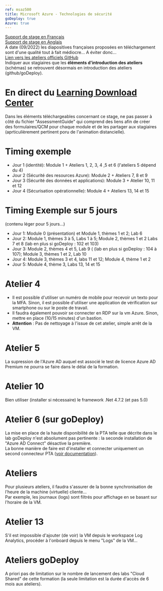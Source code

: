 ```yaml
---
ref: msaz500
title: Microsoft Azure - Technologies de sécurité
goDeploy: true
Azure: true
---
```

[Support de stage en Français](https://docs.microsoft.com/fr-fr/training/courses/AZ-500T00?WT.mc_id=ilt_partner_webpage_wwl&ocid=IB1090206#study-guide)  
[Support de stage en Anglais](https://docs.microsoft.com/en-us/training/courses/AZ-500T00?WT.mc_id=ilt_partner_webpage_wwl&ocid=IB1090206#study-guide)  
A date (09/2022) les diapositives françaises proposées en téléchargement sont d'une qualité tout à fait médiocre... A éviter donc...  
[Lien vers les ateliers officiels GitHub](https://microsoftlearning.github.io/AZ500-AzureSecurityTechnologies/)  
Indiquer aux stagiaires que les **éléments d'introduction des ateliers** (schémas) se retrouvent désormais en introduction des ateliers (github/goDeploy).
# En direct du [Learning Download Center](https://learningdownloadcenter.microsoft.com/)
Dans les éléments téléchargeables concernant ce stage, ne pas passer à côté du fichier "AssessmentGuide" qui comprend des liens afin de créer des formulaires/QCM pour chaque module et de les partager aux stagiaires (aprticulièrement pertinent poru de l'animation distancielle).
# Timing exemple
- Jour 1 (identité): Module 1 + Ateliers 1, 2, 3, 4 ,5 et 6 (l'ateliers 5 dépend du 4)
- Jour 2 (Sécurité des resources Azure): Module 2 + Ateliers 7, 8 et 9
- Jour 3 (Sécurité des données et applications): Module 3 + Atelier 10, 11 et 12
- Jour 4 (Sécurisation opérationnelle): Module 4 + Ateliers 13, 14 et 15
# Timing Exemple sur 5 jours
(contenu léger pour 5 jours...)
- Jour 1: Module 0 (présentation) et Module 1, thèmes 1 et 2; Lab 6
- Jour 2: Module 1, thèmes 3 à 5, Labs 1 à 5; Module 2, thèmes 1 et 2 Labs 7 et 8 (lab en plus si goDeploy : 102 et 103)
- Jour 3: Module 2, thèmes 4 et 5, Lab 9 ( (lab en plus si goDeploy : 104 à 107); Module 3, thèmes 1 et 2, Lab 10
- Jour 4: Module 3, thèmes 3 et 4, labs 11 et 12; Module 4, thème 1 et 2
- Jour 5: Module 4, thème 3, Labs 13, 14 et 15
# Atelier 4
- Il est possible d'utiliser un numéro de mobile pour recevoir un texto pour la MFA.
Sinon, il est possible d'utiliser une application de vérification sur smartphone ou sur le poste de travail.
- Il faudra également pouvoir se connecter en RDP sur la vm Azure. Sinon, mettre en place (10/15 minutes) d'un bastion.
- **Attention** : Pas de nettoyage à l'issue de cet atelier, simple arrêt de la VM.
# Atelier 5
La supression de l'Azure AD auquel est associé le test de licence Azure AD Premium ne pourra se faire dans le délai de la formation.
# Atelier 10
Bien utiliser (installer si nécessaire) le framework .Net 4.7.2 (et pas 5.0)
# Atelier 6 (sur goDeploy)
La mise en place de la haute disponibilité de la PTA telle que décrite dans le lab goDeploy n'est absolument pas pertinente : la seconde installation de "Azure AD Connect" désactive la première.  
La bonne manière de faire est d'installer et connecter uniquement un second connecteur PTA ([voir documentation](https://learn.microsoft.com/en-us/azure/active-directory/hybrid/how-to-connect-pta-quick-start#step-4-ensure-high-availability)).  
# Ateliers
Pour plusieurs ateliers, il faudra s'assurer de la bonne synchronisation de l'heure de la machine (virtuelle) cliente...  
Par exemple, les journaux (logs) sont filtrés pour affichage en se basant sur l'horaire de la VM.
# Atelier 13
S'il est impossible d'ajouter (de voir) la VM depuis le workspace Log Analytics, procéder à l'onboard depuis le menu "Logs" de la VM...
# Ateliers goDeploy
A priori pas de limitation sur le nombre de lancement des labs "Cloud Shared" de cette formation (la seule limitation est la durée d'accès de 6 mois aux ateliers).